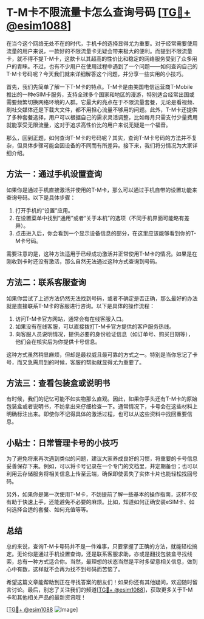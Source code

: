 # T-M卡不限流量卡怎么查询号码 [[TG💪+ @esim1088](https://t.me/s/esim1088)]

在当今这个网络无处不在的时代，手机卡的选择显得尤为重要。对于经常需要使用流量的用户来说，一款好的不限流量卡无疑会带来极大的便利。而提到不限流量卡，就不得不提T-M卡，这款卡以其超高的性价比和稳定的网络服务受到了众多用户的青睐。不过，也有不少用户在使用过程中遇到了一个问题——如何查询自己的T-M卡号码呢？今天我们就来详细解答这个问题，并分享一些实用的小技巧。

首先，我们先简单了解一下T-M卡的特点。T-M卡是由美国电信运营商T-Mobile推出的一种eSIM卡服务，支持全球多个国家和地区的漫游，特别适合经常出国或需要频繁切换网络环境的人群。它最大的亮点在于不限流量套餐，无论是看视频、刷社交媒体还是下载大文件，都不用担心流量不够用的问题。此外，T-M卡还提供了多种套餐选择，用户可以根据自己的需求灵活调整，比如每月只需支付少量费用就能享受无限流量，这对于追求高性价比的用户来说无疑是一个福音。

那么，回到正题，如何查询T-M卡的号码呢？其实，查询T-M卡号码的方法并不复杂，但具体步骤可能会因设备的不同而有所差异。接下来，我们将分情况为大家详细介绍。

## 方法一：通过手机设置查询

如果你是通过手机直接激活并使用的T-M卡，那么可以通过手机自带的设置功能来查询号码。以下是具体步骤：

1. 打开手机的“设置”应用。
2. 在设置菜单中找到“通用”或者“关于本机”的选项（不同手机界面可能略有差异）。
3. 点击进入后，你会看到一个显示设备信息的部分，在这里应该能够看到你的T-M卡号码。

需要注意的是，这种方法适用于已经成功激活并正常使用T-M卡的情况。如果是在刚收到卡时还没有激活，那么自然无法通过这种方式查询到号码。

## 方法二：联系客服查询

如果你尝试了上述方法仍然无法找到号码，或者不确定是否正确，那么最好的办法就是直接联系T-M卡的客服进行咨询。以下是具体的操作流程：

1. 访问T-M卡官方网站，通常会有在线客服入口。
2. 如果没有在线客服，可以直接拨打T-M卡官方提供的客户服务热线。
3. 向客服人员说明情况，提供必要的身份验证信息（如订单号、购买日期等），他们会在核实后为你提供卡号信息。

这种方式虽然稍显麻烦，但却是最权威且最可靠的方式之一。特别是当你忘记了卡号，而又急需用到的时候，客服的帮助就显得尤为重要了。

## 方法三：查看包装盒或说明书

有时候，我们的记忆可能不如实物那么直观。因此，如果你手头还有T-M卡的原始包装盒或者说明书，不妨拿出来仔细检查一下。通常情况下，卡号会在这些材料上明确标注出来。即使你不记得具体的激活过程，也可以从这些资料中找回重要信息。

## 小贴士：日常管理卡号的小技巧

为了避免将来再次遇到类似的问题，建议大家养成良好的习惯，将重要的卡号信息妥善保存下来。例如，可以将卡号记录在一个专门的文档里，并定期备份；也可以利用云存储服务将相关信息上传至云端，确保即使丢失了实体卡片也能轻松找回号码。

另外，如果你是第一次使用T-M卡，不妨提前了解一些基本的操作指南，这样不仅有助于快速上手，还能避免不必要的麻烦。比如，知道如何正确安装eSIM卡、如何选择合适的套餐、如何充值等等。

## 总结

总的来说，查询T-M卡号码并不是一件难事，只要掌握了正确的方法，就能轻松搞定。无论你是通过手机设置查询，还是联系客服求助，亦或是翻找包装盒寻找线索，总有一种方式适合你。当然，最理想的状态当然是平时多留意相关信息，做到心中有数，这样就不会再为找不到号码而苦恼了。

希望这篇文章能帮助到正在寻找答案的朋友们！如果你还有其他疑问，欢迎随时留言讨论。最后，别忘了关注我们的频道[[TG💪+ @esim1088](https://t.me/s/esim1088)]，获取更多关于T-M卡和其他相关产品的最新资讯哦！

[[TG💪+ @esim1088](https://t.me/s/esim1088) ![Image](https://i.postimg.cc/4NQfJmqS/Snipaste-2025-05-13-00-14-12.png)]
